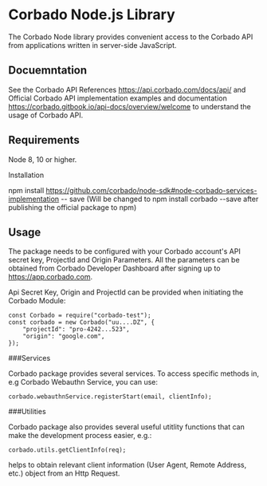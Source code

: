 # Corbado Node.js Library 

The Corbado Node library provides convenient access to the Corbado API from applications written in server-side JavaScript.

## Docuemntation 

See the Corbado API References https://api.corbado.com/docs/api/ and Official Corbado API implementation examples and documentation https://corbado.gitbook.io/api-docs/overview/welcome to understand the usage of Corbado API. 

## Requirements 

Node 8, 10 or higher. 

Installation 

npm install https://github.com/corbado/node-sdk#node-corbado-services-implementation -- save (Will be changed to npm install corbado --save   after publishing the official package to npm)

## Usage 

The package needs to be configured with your Corbado account's API secret key, ProjectId and Origin Parameters. All the parameters can be obtained from Corbado Developer Dashboard after signing up to https://app.corbado.com. 

Api Secret Key, Origin and ProjectId can be provided when initiating the Corbado Module: 

```
const Corbado = require("corbado-test");
const corbado = new Corbado("uu....DZ", {
    "projectId": "pro-4242...523",
    "origin": "google.com",
});

```

###Services 

Corbado package provides several services.
To access specific methods in, e.g Corbado Webauthn Service, you can use: 

```
corbado.webauthnService.registerStart(email, clientInfo);
```


###Utilities

Corbado package also provides several useful utitlity functions that can make the development process easier, e.g.:
```
corbado.utils.getClientInfo(req);
```
helps to obtain relevant client information (User Agent, Remote Address, etc.) object from an Http Request.


